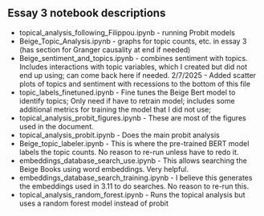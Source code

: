 ## Essay 3 notebook descriptions

* topical_analysis_following_Filippou.ipynb - running Probit models
* Beige_Topic_Analysis.ipynb - graphs for topic counts, etc. in essay 3 (has section for Granger causality at end if needed)
* Beige_sentiment_and_topics.ipynb - combines sentiment with topics. Includes interactions with topic variables, which I created but did not end up using; can come back here if needed. 2/7/2025 - Added scatter plots of topics and sentiment with recessions to the bottom of this file
* topic_labels_finetuned.ipynb - Fine tunes the Beige Bert model to identify topics; Only need if have to retrain model; includes some additional metrics for training the model that I did not use; 
* topical_analysis_probit_figures.ipynb - These are most of the figures used in the document.
* topical_analysis_probit.ipynb - Does the main probit analysis
* Beige_topic_labeler.ipynb - This is where the pre-trained BERT model labels the topic counts. No reason to re-run unless have to redo it.
* embeddings_database_search_use.ipynb - This allows searching the Beige Books using word embeddings. Very helpful.
* embeddings_database_search_training.ipynb - I believe this generates the embeddings used in 3.11 to do searches. No reason to re-run this.
* topical_analysis_random_forest.ipynb - Runs the topical analysis but uses a random forest model instead of probit
